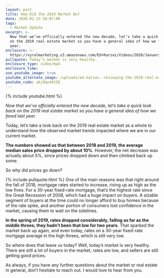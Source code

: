 ```yaml
---
layout: post
title: How Did the 2019 Market Do?
date: 2020-01-23 18:07:00
tags:
  - Market Update
excerpt: >-
  Now that we’ve officially entered the new decade, let’s take a quick look back
  on the 2019 real estate market so you have a general idea of how we fared last
  year.
enclosure: >-
  https://vyralmarketing.s3.amazonaws.com/Ed+Karzai/Videos/2020/January/How+Did+the+2019+Market+Do_.mp4
pullquote: Today’s market is very healthy.
enclosure_type: video/mp4
enclosure_time:
use_youtube_image: true
youtube_alternate_image: /uploads/ed-karzai--reviewing-the-2019-real-estate-market-youtube.jpg
youtube_code: akj8qe442IQ
---
```


{% include youtube.html %}

*Now that we’ve officially entered the new decade, let’s take a quick look back on the 2019 real estate market so you have a general idea of how we fared last year.*

Today, let’s take a look back on the 2019 real estate market as a whole to understand how the observed market trends impacted where we are in our current market.

**The numbers showed us that between 2018 and 2019, the average median sales price dropped by about 10%**. However, the net decrease was actually about 5%, since prices dropped down and then climbed back up some.

So why did prices go down?

{% include pullquote.html %} One of the main reasons was that right around the fall of 2018, mortgage rates started to increase, rising up as high as the low fives. For a 30-year fixed-rate mortgage, that’s the highest rate since the Great Recession of 2008, which had a huge impact on buyers. A sizable segment of buyers at the time could no longer afford to buy homes because of the rate spike, and another portion of consumers lost confidence in the market, causing them to wait on the sidelines.

**In the spring of 2019, rates dropped considerably, falling as far as the middle threes; they hadn’t been that low for two years**. That sparked the market back up again, and even today, rates on a 30-year fixed-rate mortgage average in the high threes, which is still very low.

So where does that leave us today? Well, today’s market is very healthy. There are still a lot of buyers in the market, rates are low, and sellers are still getting good prices.

As always, if you have any further questions about the market or real estate in general, don’t hesitate to reach out. I would love to hear from you.